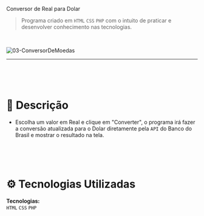Conversor de Real para Dolar


> Programa criado em ```HTML``` ```CSS``` ```PHP``` com o intuito de praticar e desenvolver conhecimento nas tecnologias.
<br />

![03-ConversorDeMoedas](https://github.com/JoaopvSalles/Project-PHP-ConversorDeMoedas/assets/64203633/063b95cd-91c9-4aa5-a202-61a36fd58468)

---

<br />
<br />
<br />

# :rocket: Descrição

* Escolha um valor em Real e clique em "Converter", o programa irá fazer a conversão atualizada para o Dolar diretamente pela ```API``` do Banco do Brasil e mostrar o resultado na tela.

<br />
<br />
<br />

# :gear: Tecnologias Utilizadas
**Tecnologias:**
<br />
```HTML```
```CSS```
```PHP```
